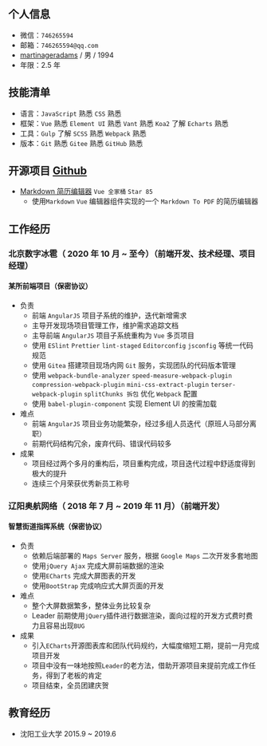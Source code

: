 ## 个人信息
* 微信：`746265594`
* 邮箱：`746265594@qq.com`
* [martinageradams](https://github.com/martinageradams/martinageradams) / 男 / 1994
* 年限：2.5 年
## 技能清单
* 语言：`JavaScript` 熟悉  `CSS` 熟悉 
* 框架：`Vue` 熟悉 `Element UI` 熟悉 `Vant` 熟悉 `Koa2` 了解 `Echarts` 熟悉
* 工具：`Gulp` 了解 `SCSS` 熟悉 `Webpack` 熟悉
* 版本：`Git` 熟悉 `Gitee` 熟悉 `GitHub` 熟悉
## 开源项目 [Github](https://github.com/martinageradams)
* [Markdown 简历编辑器](https://github.com/1024-cool/MartinResume) `Vue 全家桶` `Star 85` 
  - 使用`Markdown` `Vue` 编辑器组件实现的一个 `Markdown To PDF` 的简历编辑器
## 工作经历
### 北京数字冰雹（ 2020 年 10 月 ~ 至今）（前端开发、技术经理、项目经理）
#### 某所前端项目（保密协议）
- 负责
  - 前端 `AngularJS` 项目子系统的维护，迭代新增需求
  - 主导开发现场项目管理工作，维护需求追踪文档
  - 主导前端 `AngularJS` 项目子系统重构为 `Vue` 多页项目
  - 使用 `ESlint` `Prettier` `lint-staged` `Editorconfig` `jsconfig` 等统一代码规范
  - 使用 `Gitea` 搭建项目现场内网 `Git`  服务，实现团队的代码版本管理
  - 使用 `webpack-bundle-analyzer` `speed-measure-webpack-plugin` `compression-webpack-plugin` `mini-css-extract-plugin` `terser-webpack-plugin` `splitChunks 拆包`   优化 `Webpack` 配置
  - 使用 `babel-plugin-component` 实现 Element UI 的按需加载
- 难点
  - 前端 `AngularJS` 项目业务功能繁杂，经过多组人员迭代（原班人马部分离职）
  - 前期代码结构冗余，废弃代码、错误代码较多
- 成果
   - 项目经过两个多月的重构后，项目重构完成，项目迭代过程中舒适度得到极大的提升
   - 连续三个月荣获优秀新员工称号
### 辽阳奥航网络（ 2018 年 7 月 ~ 2019 年 11 月）（前端开发）
#### 智慧街道指挥系统（保密协议）
- 负责
  * 依赖后端部署的 `Maps Server` 服务，根据 `Google Maps` 二次开发多套地图
  * 使用`jQuery Ajax` 完成大屏前端数据的渲染
  * 使用`ECharts` 完成大屏图表的开发
  * 使用`BootStrap` 完成响应式大屏页面的开发
- 难点
  * 整个大屏数据繁多，整体业务比较复杂
  * Leader 前期使用`jQuery`插件进行数据渲染，面向过程的开发方式费时费力且容易出现`BUG`
- 成果
  * 引入`ECharts`开源图表库和团队代码规约，大幅度缩短工期，提前一月完成项目开发
  * 项目中没有一味地按照`Leader`的老方法，借助开源项目来提前完成工作任务，得到了老板的肯定
  * 项目结束，全员团建庆贺
## 教育经历
* 沈阳工业大学 2015.9 ~ 2019.6
  
